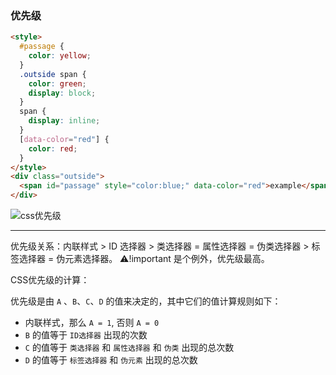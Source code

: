 ### 优先级

```html
<style>
  #passage {
    color: yellow;
  }
  .outside span {
    color: green;
    display: block;
  }
  span {
    display: inline;
  }
  [data-color="red"] {
    color: red;
  }
</style>
<div class="outside">
  <span id="passage" style="color:blue;" data-color="red">example</span>
</div>
```

![css优先级](https://raw.githubusercontent.com/Gemini-chen/Blog/master/img/css优先级.jpg)

---

优先级关系：内联样式 > ID 选择器 > 类选择器 = 属性选择器 = 伪类选择器 > 标签选择器 = 伪元素选择器。
⚠️!important 是个例外，优先级最高。



CSS优先级的计算：

优先级是由 `A` 、`B`、`C`、`D` 的值来决定的，其中它们的值计算规则如下：

- 内联样式，那么 `A = 1`, 否则 `A = 0`
- `B` 的值等于 `ID选择器` 出现的次数
- `C` 的值等于 `类选择器` 和 `属性选择器` 和 `伪类` 出现的总次数
- `D` 的值等于 `标签选择器` 和 `伪元素` 出现的总次数

